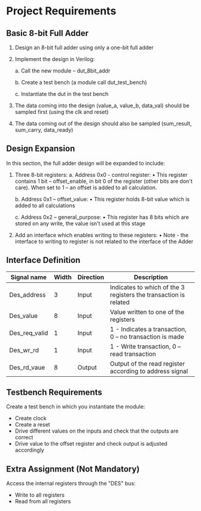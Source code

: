# Project Requirements

## Basic 8-bit Full Adder
1. Design an 8-bit full adder using only a one-bit full adder
2. Implement the design in Verilog:
   
   a. Call the new module – dut_8bit_addr
   
   b. Create a test bench (a module call dut_test_bench)
   
   c. Instantiate the dut in the test bench
   
4. The data coming into the design (value_a, value_b, data_val) should be sampled first (using the clk and reset)
5. The data coming out of the design should also be sampled (sum_result, sum_carry, data_ready)

## Design Expansion
In this section, the full adder design will be expanded to include:

1. Three 8-bit registers:
   a. Address 0x0 - control register:
      • This register contains 1 bit – offset_enable, in bit 0 of the register (other bits are don't care). When set to 1 – an offset is added to all calculation.
   
   b. Address 0x1 – offset_value:
      • This register holds 8-bit value which is added to all calculations
   
   c. Address 0x2 – general_purpose:
      • This register has 8 bits which are stored on any write, the value isn't used at this stage

3. Add an interface which enables writing to these registers:
   • Note - the interface to writing to register is not related to the interface of the Adder

## Interface Definition

| Signal name  | Width | Direction | Description |
|--------------|-------|-----------|-------------|
| Des_address  | 3     | Input     | Indicates to which of the 3 registers the transaction is related |
| Des_value    | 8     | Input     | Value written to one of the registers |
| Des_req_valid| 1     | Input     | 1 - Indicates a transaction, 0 – no transaction is made |
| Des_wr_rd    | 1     | Input     | 1 - Write transaction, 0 – read transaction |
| Des_rd_vaue  | 8     | Output    | Output of the read register according to address signal |

## Testbench Requirements
Create a test bench in which you instantiate the module:
- Create clock
- Create a reset
- Drive different values on the inputs and check that the outputs are correct
- Drive value to the offset register and check output is adjusted accordingly

## Extra Assignment (Not Mandatory)
Access the internal registers through the "DES" bus:
- Write to all registers
- Read from all registers
